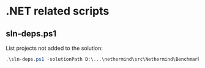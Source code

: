 # .NET related scripts

## sln-deps.ps1

List projects not added to the solution:

```ps1
.\sln-deps.ps1 -solutionPath D:\...\nethermind\src\Nethermind\Benchmarks.slnx -folder /Nethermind/
```
